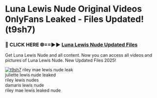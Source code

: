 # Luna Lewis Nude Original Videos 0nlyFans Leaked - Files Updated! (t9sh7)

<h3>🔴 CLICK HERE 🌐==►► <a href="https://tinyurl.com/yc6ubb5a" rel="nofollow">Luna Lewis Nude Updated Files</a></h3>

Get Luna Lewis Nude and all content. Now you can access all videos and pictures of Luna Lewis Nude. New Updated Files 2025!

[![t9sh7](https://i.imgur.com/7eu0CRL.gif)](https://tinyurl.com/yc6ubb5a)
riley mae lewis nude leak<br>
juliette lewis nude leaked<br>
riley lewis nudes<br>
damaris lewis nude<br>
riley mae lewis leaked nude